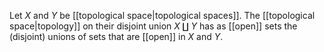 Let $X$ and $Y$ be [[topological space|topological spaces]]. The [[topological space|topology]] on their disjoint union $X\amalg Y$ has as [[open]] sets the (disjoint) unions of sets that are [[open]] in $X$ and $Y$. 